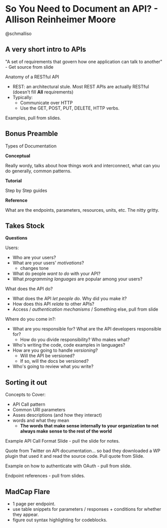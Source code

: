 # So You Need to Document an API? - Allison Reinheimer Moore
@schmalliso

## A very short intro to APIs

"A set of requirements that govern how one application can talk to another" - Get source from slide

Anatomy of a RESTful API

 - REST: an architectural stule. Most REST APIs are actually RESTful (doesn't fill **All** requirements)
 - Typically:
   - Communicate over HTTP
   - Use the GET, POST, PUT, DELETE, HTTP verbs.


Examples, pull from slides.

## Bonus Preamble

Types of Documentation

**Conceptual**

 Really wordy, talks about how things work and interconnect, what can you do generally, common patterns.

**Tutorial**

 Step by Step guides

**Reference**

  What are the endpoints, parameters, resources, units, etc. The nitty gritty.

## Takes Stock

**Questions**

Users:

 - Who are your users?
 - What are your users' *motivations*?
   - changes tone
 - What do people *want to do* with your API?
 - What *programming languages* are popular among your users?

What does the API do?

 - What does the API *let people do*. Why did you make it?
 - How does this API *relate* to other APIs?
 - Access / *authentication mechanisms* / Something else, pull from slide

Where do you come in?:

 - What are you responsible for? What are the API developers responsible for?
   - How do you divide responsibility? Who makes what?
 - Who's writing the code, code examples in languages?
 - How are you going to handle *versioning*?
   - Will the API be versioned?
   - If so, will the docs be versioned?
 - Who's going to review what you write?

## Sorting it out

Concepts to Cover:

 - API Call pattern
 - Common URI parameters
 - Asses descriptions (and how they interact)
 - words and what they mean
   - **The words that make sense internally to your organization to not always make sense to the rest of the world**

Example API Call Format Slide - pull the slide for notes.

Quote from Twitter on API documentation... so bad they downloaded a WP plugin that used it and read the source code. Pull quote from Slide.

Example on how to authenticate with OAuth - pull from slide.

Endpoint references - pull from slides.

## MadCap Flare

 - 1 page per endpoint.
 - use table snippets for parameters / responses + conditions for whether they appear.
 - figure out syntax highlighting for codeblocks.
 